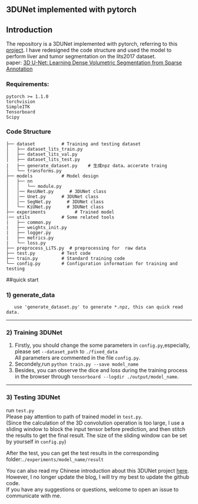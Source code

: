## 3DUNet implemented with pytorch

## Introduction
The repository is a 3DUNet implemented with pytorch, referring to 
this [project](https://github.com/panxiaobai/lits_pytorch).
 I have redesigned the code structure and used the model to perform liver and tumor segmentation on the lits2017 dataset.  
paper: [3D U-Net: Learning Dense Volumetric Segmentation from Sparse Annotation](https://lmb.informatik.uni-freiburg.de/Publications/2016/CABR16/cicek16miccai.pdf)
### Requirements:  
```angular2
pytorch >= 1.1.0
torchvision
SimpleITK
Tensorboard
Scipy
```
### Code Structure
```angular2
├── dataset          # Training and testing dataset
│   ├── dataset_lits_train.py 
│   ├── dataset_lits_val.py
│   ├── dataset_lits_test.py
|   ├── generate_dataset.py    # 生成npz data，accerate traing
│   └── transforms.py 
├── models           # Model design
│   ├── nn
│   │   └── module.py
│   │── ResUNet.py      # 3DUNet class
│   │── Unet.py      # 3DUNet class
│   │── SegNet.py      # 3DUNet class
│   └── KiUNet.py      # 3DUNet class
├── experiments           # Trained model
|── utils            # Some related tools
|   ├── common.py
|   ├── weights_init.py
|   ├── logger.py
|   ├── metrics.py
|   └── loss.py
├── preprocess_LiTS.py  # preprocessing for  raw data
├── test.py          # Test code
├── train.py         # Standard training code
└── config.py        # Configuration information for training and testing
```
##quick start
### 1) generate_data
       use 'generate_dataset.py' to generate *.npz, this can quick read data.
---
### 2) Training 3DUNet
1. Firstly, you should change the some parameters in `config.py`,especially, please set `--dataset_path` to `./fixed_data`  
All parameters are commented in the file `config.py`. 
2. Secondely,run `python train.py --save model_name`  
3. Besides, you can observe the dice and loss during the training process 
in the browser through `tensorboard --logdir ./output/model_name`. 
---   
### 3) Testing 3DUNet
run `test.py`  
Please pay attention to path of trained model in `test.py`.   
(Since the calculation of the 3D convolution operation is too large,
 I use a sliding window to block the input tensor before prediction, and then stitch the results to get the final result.
 The size of the sliding window can be set by yourself in `config.py`)  

After the test, you can get the test results in the corresponding folder:`./experiments/model_name/result`

You can also read my Chinese introduction about this 3DUNet project [here](https://zhuanlan.zhihu.com/p/113318562). However, I no longer update the blog, I will try my best to update the github code.    
If you have any suggestions or questions, 
welcome to open an issue to communicate with me.  
